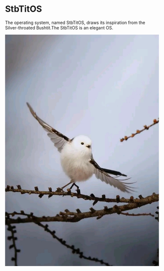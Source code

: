 # StbTitOS
The operating system, named StbTitOS, draws its inspiration from the Silver-throated Bushtit.The StbTitOS is an  elegant OS.

![**Silver-throated Bushtit**](png/Silver_throated_Bushtit.jpg)



